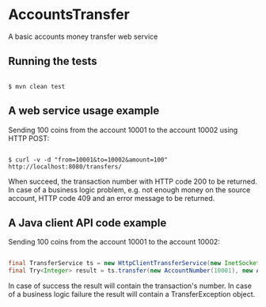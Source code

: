 # AccountsTransfer
A basic accounts money transfer web service

## Running the tests

```

$ mvn clean test

```

## A web service usage example

Sending 100 coins from the account 10001 to the account 10002 using HTTP POST:

```

$ curl -v -d "from=10001&to=10002&amount=100" http://localhost:8080/transfers/

```
When succeed, the transaction number with HTTP code 200 to be returned.
In case of a business logic problem, e.g. not enough money on the source account, HTTP code 409 and an error message to be returned.


## A Java client API code example

Sending 100 coins from the account 10001 to the account 10002: 

```java

final TransferService ts = new HttpClientTransferService(new InetSocketAddress("localhost", 8080));
final Try<Integer> result = ts.transfer(new AccountNumber(10001), new AccountNumber(10002), new Value(100)).run();

```
In case of success the result will contain the transaction's number. 
In case of a business logic failure the result will contain a TransferException object.